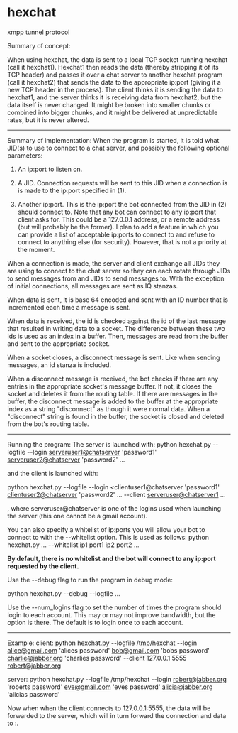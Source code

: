 hexchat
=======

xmpp tunnel protocol

Summary of concept:

When using hexchat, the data is sent to a local TCP socket running hexchat (call it hexchat1). Hexchat1 then reads the data (thereby stripping it of its TCP header) and passes it over a chat server to another hexchat program (call it hexchat2) that sends the data to the appropriate ip:port (giving it a new TCP header in the process).
The client thinks it is sending the data to hexchat1, and the server thinks it is receiving data from hexchat2, but the data itself is never changed. It might be broken into smaller chunks or combined into bigger chunks, and it might be delivered at unpredictable rates, but it is never altered.

------------------------------------------------------------------------------------------

Summary of implementation:
When the program is started, it is told what JID(s) to use to connect to a chat server, and possibly the following optional parameters:
1. An ip:port to listen on.

2. A JID.  Connection requests will be sent to this JID when a connection is is made to the ip:port specified in (1).

3. Another ip:port. This is the ip:port the bot connected from the JID in (2) should connect to. Note that any bot can connect to any ip:port that client asks for. This could be a 127.0.0.1 address, or a remote address (but will probably be the former). I plan to add a feature in which you can provide a list of acceptable ip:ports to connect to and refuse to connect to anything else (for security). However, that is not a priority at the moment.

When a connection is made, the server and client exchange all JIDs they are using to connect to the chat server so they can each rotate through JIDs to send messages from and JIDs to send messages to. With the exception of initial connections, all messages are sent as IQ stanzas.

When data is sent, it is base 64 encoded and sent with an ID number that is incremented each time a message is sent.

When data is received, the id is checked against the id of the last message that resulted in writing data to a socket. The difference between these two ids is used as an index in a buffer. Then, messages are read from the buffer and sent to the appropriate socket.

When a socket closes, a disconnect message is sent. Like when sending messages, an id stanza is included.

When a disconnect message is received, the bot checks if there are any entries in the appropriate socket's message buffer. If not, it closes the socket and deletes it from the routing table. If there are messages in the buffer, the disconnect message is added to the buffer at the appropriate index as a string "disconnect" as though it were normal data. When a "disconnect" string is found in the buffer, the socket is closed and deleted from the bot's routing table.

------------------------------------------------------------------------------------------

Running the program:
The server is launched with:
python hexchat.py --logfile <log file> --login <serveruser1@chatserver> 'password1' <serveruser2@chatserver> 'password2' ...

and the client is launched with:

python hexchat.py --logfile <log file> --login <clientuser1@chatserver 'password1' <clientuser2@chatserver> 'password2' ... --client <local ip1> <local port1> <serveruser@chatserver1> <remote ip1> <remote port1> ...

, where serveruser@chatserver is one of the logins used when launching the server (this one cannot be a gmail account).

You can also specify a whitelist of ip:ports you will allow your bot to connect to with the --whitelist option. This is used as follows:
python hexchat.py ... --whitelist ip1 port1 ip2 port2 ...

**By default, there is no whitelist and the bot will connect to any ip:port requested by the client.**

Use the --debug flag to run the program in debug mode:

python hexchat.py --debug --logfile ...

Use the --num_logins flag to set the number of times the program should login to each account. This may or may not improve bandwidth, but the option is there. The default is to login once to each account.

------------------------------------------------------------------------------------------

Example:
client:
python hexchat.py --logfile /tmp/hexchat --login alice@gmail.com 'alices password' bob@gmail.com 'bobs password' charlie@jabber.org 'charlies password' --client 127.0.0.1 5555 robert@jabber.org <some ip address> <some port number>

server:
python hexchat.py --logfile /tmp/hexchat --login robert@jabber.org 'roberts password' eve@gmail.com 'eves password' alicia@jabber.org 'alicias password'

Now when when the client connects to 127.0.0.1:5555, the data will be forwarded to the server, which will in turn forward the connection and data to <some ip address>:<some port number>.
